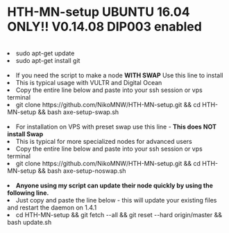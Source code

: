 # HTH-MN-setup UBUNTU 16.04 ONLY!! V0.14.08 DIP003 enabled
<br>
<li>sudo apt-get update
<li>sudo apt-get install git
<br><br>
<li> If you need the script to make a node <b> WITH SWAP</b> Use this line to install
<li> This is typical usage with VULTR and Digital Ocean 
<li>Copy the entire line below and paste into your ssh session or vps terminal
<li>git clone https://github.com/NikoMNW/HTH-MN-setup.git && cd HTH-MN-setup && bash axe-setup-swap.sh
<br><br>
<li> For installation on VPS with preset swap use this line - <b>This does NOT install Swap</b> 
<li> This is typical for more specialized nodes for advanced users
<li>Copy the entire line below and paste into your ssh session or vps terminal
<li>git clone https://github.com/NikoMNW/HTH-MN-setup.git && cd HTH-MN-setup && bash axe-setup-noswap.sh
<br><br>
<li><b> Anyone using my script can update their node quickly by using the following line. </b>
<li> Just copy and paste the line below - this will update your existing files and restart the daemon on 1.4.1
<li>cd HTH-MN-setup && git fetch --all && git reset --hard origin/master && bash update.sh
